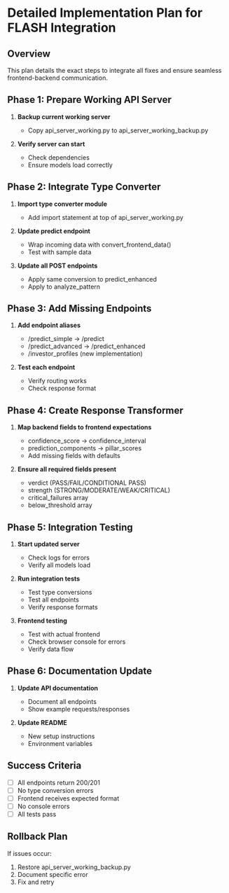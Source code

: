 # Detailed Implementation Plan for FLASH Integration

## Overview
This plan details the exact steps to integrate all fixes and ensure seamless frontend-backend communication.

## Phase 1: Prepare Working API Server
1. **Backup current working server**
   - Copy api_server_working.py to api_server_working_backup.py
   
2. **Verify server can start**
   - Check dependencies
   - Ensure models load correctly

## Phase 2: Integrate Type Converter
1. **Import type converter module**
   - Add import statement at top of api_server_working.py
   
2. **Update predict endpoint**
   - Wrap incoming data with convert_frontend_data()
   - Test with sample data

3. **Update all POST endpoints**
   - Apply same conversion to predict_enhanced
   - Apply to analyze_pattern

## Phase 3: Add Missing Endpoints
1. **Add endpoint aliases**
   - /predict_simple → /predict
   - /predict_advanced → /predict_enhanced
   - /investor_profiles (new implementation)

2. **Test each endpoint**
   - Verify routing works
   - Check response format

## Phase 4: Create Response Transformer
1. **Map backend fields to frontend expectations**
   - confidence_score → confidence_interval
   - prediction_components → pillar_scores
   - Add missing fields with defaults

2. **Ensure all required fields present**
   - verdict (PASS/FAIL/CONDITIONAL PASS)
   - strength (STRONG/MODERATE/WEAK/CRITICAL)
   - critical_failures array
   - below_threshold array

## Phase 5: Integration Testing
1. **Start updated server**
   - Check logs for errors
   - Verify all models load

2. **Run integration tests**
   - Test type conversions
   - Test all endpoints
   - Verify response formats

3. **Frontend testing**
   - Test with actual frontend
   - Check browser console for errors
   - Verify data flow

## Phase 6: Documentation Update
1. **Update API documentation**
   - Document all endpoints
   - Show example requests/responses

2. **Update README**
   - New setup instructions
   - Environment variables

## Success Criteria
- [ ] All endpoints return 200/201
- [ ] No type conversion errors
- [ ] Frontend receives expected format
- [ ] No console errors
- [ ] All tests pass

## Rollback Plan
If issues occur:
1. Restore api_server_working_backup.py
2. Document specific error
3. Fix and retry